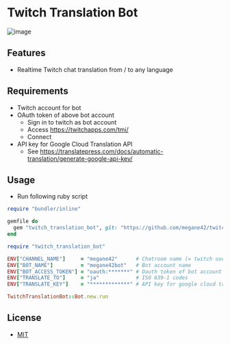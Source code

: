 # Twitch Translation Bot

![image](https://user-images.githubusercontent.com/8451003/98442856-bd2be880-214a-11eb-8068-9e0bdc9dd17a.png)

## Features

- Realtime Twitch chat translation from / to any language

## Requirements

- Twitch account for bot
- OAuth token of above bot account
  - Sign in to twitch as bot account
  - Access https://twitchapps.com/tmi/
  - Connect
- API key for Google Cloud Translation API
  - See https://translatepress.com/docs/automatic-translation/generate-google-api-key/

## Usage

- Run following ruby script

```ruby
require "bundler/inline"

gemfile do
  gem "twitch_translation_bot", git: "https://github.com/megane42/twitch_translation_bot"
end

require "twitch_translation_bot"

ENV["CHANNEL_NAME"]     = "megane42"      # Chatroom name (= twitch user name) where you want to translate
ENV["BOT_NAME"]         = "megane42bot"   # Bot account name
ENV["BOT_ACCESS_TOKEN"] = "oauth:*******" # Oauth token of bot account
ENV["TRANSLATE_TO"]     = "ja"            # ISO 639-1 codes
ENV["TRANSLATE_KEY"]    = "*************" # API key for google cloud translation API

TwitchTranslationBot::Bot.new.run
```

## License

- [MIT](https://opensource.org/licenses/MIT)
